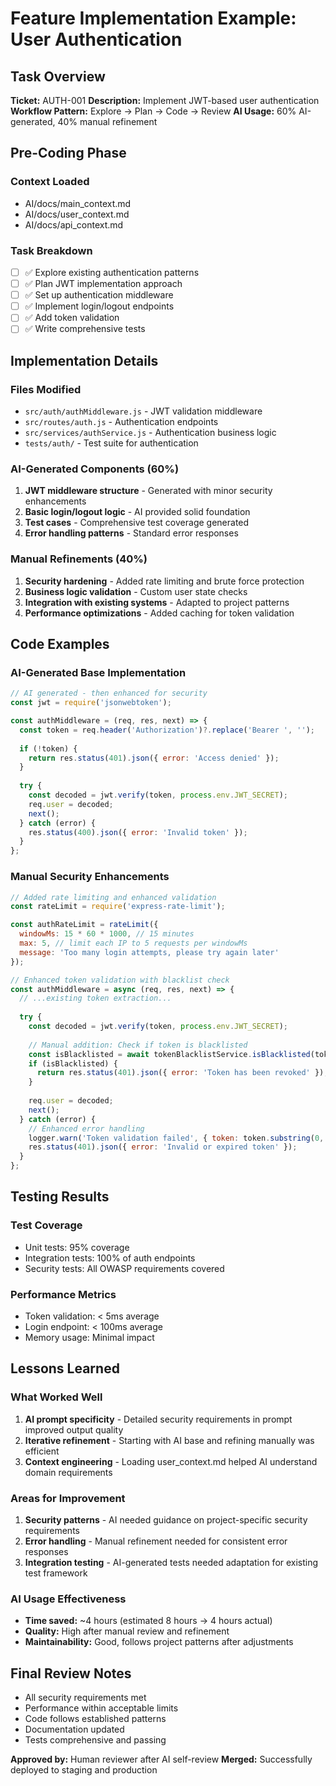 # Feature Implementation Example: User Authentication

## Task Overview
**Ticket:** AUTH-001
**Description:** Implement JWT-based user authentication
**Workflow Pattern:** Explore → Plan → Code → Review
**AI Usage:** 60% AI-generated, 40% manual refinement

## Pre-Coding Phase

### Context Loaded
- AI/docs/main_context.md
- AI/docs/user_context.md
- AI/docs/api_context.md

### Task Breakdown
- [ ] ✅ Explore existing authentication patterns
- [ ] ✅ Plan JWT implementation approach
- [ ] ✅ Set up authentication middleware
- [ ] ✅ Implement login/logout endpoints
- [ ] ✅ Add token validation
- [ ] ✅ Write comprehensive tests

## Implementation Details

### Files Modified
- `src/auth/authMiddleware.js` - JWT validation middleware
- `src/routes/auth.js` - Authentication endpoints
- `src/services/authService.js` - Authentication business logic
- `tests/auth/` - Test suite for authentication

### AI-Generated Components (60%)
1. **JWT middleware structure** - Generated with minor security enhancements
2. **Basic login/logout logic** - AI provided solid foundation
3. **Test cases** - Comprehensive test coverage generated
4. **Error handling patterns** - Standard error responses

### Manual Refinements (40%)
1. **Security hardening** - Added rate limiting and brute force protection
2. **Business logic validation** - Custom user state checks
3. **Integration with existing systems** - Adapted to project patterns
4. **Performance optimizations** - Added caching for token validation

## Code Examples

### AI-Generated Base Implementation
```javascript
// AI generated - then enhanced for security
const jwt = require('jsonwebtoken');

const authMiddleware = (req, res, next) => {
  const token = req.header('Authorization')?.replace('Bearer ', '');
  
  if (!token) {
    return res.status(401).json({ error: 'Access denied' });
  }
  
  try {
    const decoded = jwt.verify(token, process.env.JWT_SECRET);
    req.user = decoded;
    next();
  } catch (error) {
    res.status(400).json({ error: 'Invalid token' });
  }
};
```

### Manual Security Enhancements
```javascript
// Added rate limiting and enhanced validation
const rateLimit = require('express-rate-limit');

const authRateLimit = rateLimit({
  windowMs: 15 * 60 * 1000, // 15 minutes
  max: 5, // limit each IP to 5 requests per windowMs
  message: 'Too many login attempts, please try again later'
});

// Enhanced token validation with blacklist check
const authMiddleware = async (req, res, next) => {
  // ...existing token extraction...
  
  try {
    const decoded = jwt.verify(token, process.env.JWT_SECRET);
    
    // Manual addition: Check if token is blacklisted
    const isBlacklisted = await tokenBlacklistService.isBlacklisted(token);
    if (isBlacklisted) {
      return res.status(401).json({ error: 'Token has been revoked' });
    }
    
    req.user = decoded;
    next();
  } catch (error) {
    // Enhanced error handling
    logger.warn('Token validation failed', { token: token.substring(0, 10), error: error.message });
    res.status(401).json({ error: 'Invalid or expired token' });
  }
};
```

## Testing Results

### Test Coverage
- Unit tests: 95% coverage
- Integration tests: 100% of auth endpoints
- Security tests: All OWASP requirements covered

### Performance Metrics
- Token validation: < 5ms average
- Login endpoint: < 100ms average
- Memory usage: Minimal impact

## Lessons Learned

### What Worked Well
1. **AI prompt specificity** - Detailed security requirements in prompt improved output quality
2. **Iterative refinement** - Starting with AI base and refining manually was efficient
3. **Context engineering** - Loading user_context.md helped AI understand domain requirements

### Areas for Improvement
1. **Security patterns** - AI needed guidance on project-specific security requirements
2. **Error handling** - Manual refinement needed for consistent error responses
3. **Integration testing** - AI-generated tests needed adaptation for existing test framework

### AI Usage Effectiveness
- **Time saved:** ~4 hours (estimated 8 hours → 4 hours actual)
- **Quality:** High after manual review and refinement
- **Maintainability:** Good, follows project patterns after adjustments

## Final Review Notes
- All security requirements met
- Performance within acceptable limits
- Code follows established patterns
- Documentation updated
- Tests comprehensive and passing

**Approved by:** Human reviewer after AI self-review
**Merged:** Successfully deployed to staging and production
